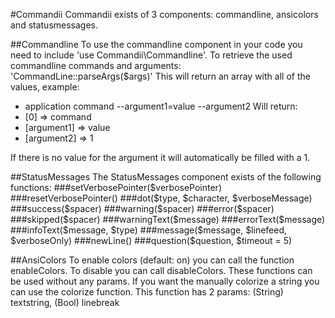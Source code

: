#Commandii
Commandii exists of 3 components: commandline, ansicolors and statusmessages.

##Commandline
To use the commandline component in your code you need to include 'use Commandii\Commandline'.
To retrieve the used commandline commands and arguments: 'CommandLine::parseArgs($args)'
This will return an array with all of the values, example:
- application command --argument1=value --argument2
Will return:
- [0] => command
- [argument1] => value
- [argument2] => 1

If there is no value for the argument it will automatically be filled with a 1.

##StatusMessages
The StatusMessages component exists of the following functions:
###setVerbosePointer($verbosePointer)
###resetVerbosePointer()
###dot($type, $character, $verboseMessage)
###success($spacer)
###warning($spacer)
###error($spacer)
###skipped($spacer)
###warningText($message)
###errorText($message)
###infoText($message, $type)
###message($message, $linefeed, $verboseOnly)
###newLine()
###question($question, $timeout = 5)

##AnsiColors
To enable colors (default: on) you can call the function enableColors. To disable you can call disableColors.
These functions can be used without any params. If you want the manually colorize a string you can use
the colorize function. This function has 2 params: (String) textstring, (Bool) linebreak
